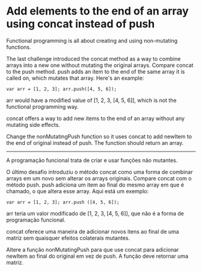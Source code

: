 # Add elements to the end of an array using concat instead of push

Functional programming is all about creating and using non-mutating functions.

The last challenge introduced the concat method as a way to combine arrays into a new one without mutating the original arrays. Compare concat to the push method. push adds an item to the end of the same array it is called on, which mutates that array. Here's an example:

`var arr = [1, 2, 3];
arr.push([4, 5, 6]);`

arr would have a modified value of [1, 2, 3, [4, 5, 6]], which is not the functional programming way.

concat offers a way to add new items to the end of an array without any mutating side effects.

Change the nonMutatingPush function so it uses concat to add newItem to the end of original instead of push. The function should return an array.

---

A programação funcional trata de criar e usar funções não mutantes.

O último desafio introduziu o método concat como uma forma de combinar arrays em um novo sem alterar os arrays originais. Compare concat com o método push. push adiciona um item ao final do mesmo array em que é chamado, o que altera esse array. Aqui está um exemplo:

`var arr = [1, 2, 3];
arr.push ([4, 5, 6]); `

arr teria um valor modificado de [1, 2, 3, [4, 5, 6]], que não é a forma de programação funcional.

concat oferece uma maneira de adicionar novos itens ao final de uma matriz sem quaisquer efeitos colaterais mutantes.

Altere a função nonMutatingPush para que use concat para adicionar newItem ao final do original em vez de push. A função deve retornar uma matriz. 